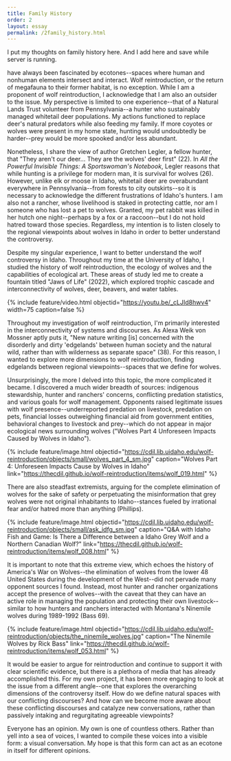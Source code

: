 ```yaml
---
title: Family History
order: 2
layout: essay
permalink: /2family_history.html
---
```


I put my thoughts on family history here. And I add here and save while server is running.


 have always been fascinated by ecotones--spaces where human and nonhuman elements intersect and interact. Wolf reintroduction, or the return of megafauna to their former habitat, is no exception. While I am a proponent of wolf reintroduction, I acknowledge that I am also an outsider to the issue. My perspective is limited to one experience--that of a Natural Lands Trust volunteer from Pennsylvania--a hunter who sustainably managed whitetail deer populations. My actions functioned to replace deer's natural predators while also feeding my family. If more coyotes or wolves were present in my home state, hunting would undoubtedly be harder--prey would be more spooked and/or less abundant.

Nonetheless, I share the view of author Gretchen Legler, a fellow hunter, that "They aren't our deer... They are the wolves' deer first" (22). In _All the Powerful Invisible Things: A Sportswoman's Notebook_, Legler reasons that while hunting is a privilege for modern man, it is survival for wolves (26). However, unlike elk or moose in Idaho, whitetail deer are overabundant everywhere in Pennsylvania--from forests to city outskirts--so it is necessary to acknowledge the different frustrations of Idaho's hunters. I am also not a rancher, whose livelihood is staked in protecting cattle, nor am I someone who has lost a pet to wolves. Granted, my pet rabbit was killed in her hutch one night--perhaps by a fox or a raccoon--but I do not hold hatred toward those species. Regardless, my intention is to listen closely to the regional viewpoints about wolves in Idaho in order to better understand the controversy.  

Despite my singular experience, I want to better understand the wolf controversy in Idaho. Throughout my time at the University of Idaho, I studied the history of wolf reintroduction, the ecology of wolves and the capabilities of ecological art. These areas of study led me to create a fountain titled "Jaws of Life" (2022), which explored trophic cascade and interconnectivity of wolves, deer, beavers, and water tables. 

{% include feature/video.html objectid="https://youtu.be/_cLJId8hwv4" width=75 caption=false %}

Throughout my investigation of wolf reintroduction, I'm primarily interested in the interconnectivity of systems and discourses. As Alexa Weik von Mossner aptly puts it, "New nature writing [is] concerned with the disorderly and dirty 'edgelands' between human society and the natural wild, rather than with wilderness as separate space" (38). For this reason, I wanted to explore more dimensions to wolf reintroduction, finding edgelands between regional viewpoints--spaces that we define for wolves.

Unsurprisingly, the more I delved into this topic, the more complicated it became. I discovered a much wider breadth of sources: indigenous stewardship, hunter and ranchers' concerns, conflicting predation statistics, and various goals for wolf management. Opponents raised legitimate issues with wolf presence--underreported predation on livestock, predation on pets, financial losses outweighing financial aid from government entities, behavioral changes to livestock and prey--which do not appear in major ecological news surrounding wolves ("Wolves Part 4 Unforeseen Impacts Caused by Wolves in Idaho"). 

{% include feature/image.html objectid="https://cdil.lib.uidaho.edu/wolf-reintroduction/objects/small/wolves_part_4_sm.jpg" caption="Wolves Part 4: Unforeseen Impacts Cause by Wolves in Idaho" link="https://thecdil.github.io/wolf-reintroduction/items/wolf_019.html" %}

There are also steadfast extremists, arguing for the complete elimination of wolves for the sake of safety or perpetuating the misinformation that grey wolves were not original inhabitants to Idaho--stances fueled by irrational fear and/or hatred more than anything (Phillips).

{% include feature/image.html objectid="https://cdil.lib.uidaho.edu/wolf-reintroduction/objects/small/ask_idfg_sm.jpg" caption="Q&A with Idaho Fish and Game: Is There a Difference between a Idaho Grey Wolf and a Northern Canadian Wolf?" link="https://thecdil.github.io/wolf-reintroduction/items/wolf_008.html" %}

It is important to note that this extreme view, which echoes the history of America's War on Wolves--the elimination of wolves from the lower 48 United States during the development of the West--did not pervade many opponent sources I found. Instead, most hunter and rancher organizations accept the presence of wolves--with the caveat that they can have an active role in managing the population and protecting their own livestock--similar to how hunters and ranchers interacted with Montana's Ninemile wolves during 1989-1992 (Bass 69). 

{% include feature/image.html objectid="https://cdil.lib.uidaho.edu/wolf-reintroduction/objects/the_ninemile_wolves.jpg" caption="The Ninemile Wolves by Rick Bass" link="https://thecdil.github.io/wolf-reintroduction/items/wolf_053.html" %}

It would be easier to argue for reintroduction and continue to support it with clear scientific evidence, but there is a plethora of media that has already accomplished this. For my own project, it has been more engaging to look at the issue from a different angle--one that explores the overarching dimensions of the controversy itself. How do we define natural spaces with our conflicting discourses? And how can we become more aware about these conflicting discourses and catalyze new conversations, rather than passively intaking and regurgitating agreeable viewpoints?

Everyone has an opinion. My own is one of countless others. Rather than yell into a sea of voices, I wanted to compile these voices into a visible form: a visual conversation. My hope is that this form can act as an ecotone in itself for different opinions.
